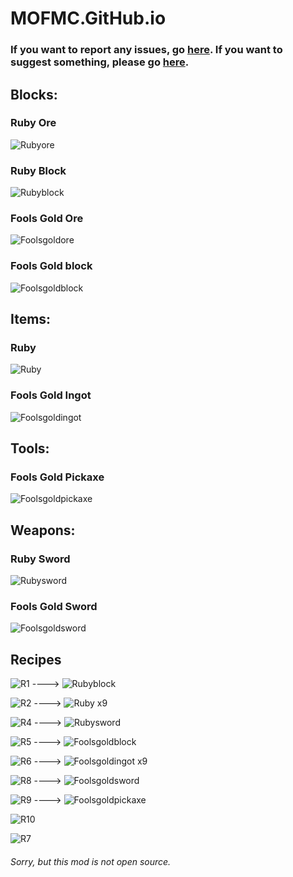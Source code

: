 # MOFMC.GitHub.io
### If you want to report any issues, go [here](https://github.com/MOFMC/MOFMC.GitHub.io/issues/1). If you want to suggest something, please go [here](https://github.com/MOFMC/MOFMC.GitHub.io/issues/2).
## Blocks:
### Ruby Ore
![Rubyore](https://user-images.githubusercontent.com/83079004/115903280-66347a00-a431-11eb-9bb7-92c7ab8f5473.png)
### Ruby Block
![Rubyblock](https://user-images.githubusercontent.com/83079004/115903312-6b91c480-a431-11eb-9b37-b787e5c6a133.png)
### Fools Gold Ore
![Foolsgoldore](https://user-images.githubusercontent.com/83079004/115903345-73e9ff80-a431-11eb-8241-3908c19332f1.png)
### Fools Gold block
![Foolsgoldblock](https://user-images.githubusercontent.com/83079004/115903357-79474a00-a431-11eb-9987-cb196b35097f.png)
## Items:
### Ruby
![Ruby](https://user-images.githubusercontent.com/83079004/115903423-8cf2b080-a431-11eb-9405-3c52ef6c67a5.png)
### Fools Gold Ingot
![Foolsgoldingot](https://user-images.githubusercontent.com/83079004/115903459-99770900-a431-11eb-982f-cf0bca96c845.png)
## Tools:
### Fools Gold Pickaxe
![Foolsgoldpickaxe](https://user-images.githubusercontent.com/83079004/115903474-9e3bbd00-a431-11eb-9b01-b3c1d48e9434.png)
## Weapons:
### Ruby Sword
![Rubysword](https://user-images.githubusercontent.com/83079004/115903509-aa277f00-a431-11eb-867e-9f8429fb92c8.png)
### Fools Gold Sword
![Foolsgoldsword](https://user-images.githubusercontent.com/83079004/115903522-ae539c80-a431-11eb-8f00-498ee2901578.png)
## Recipes
![R1](https://user-images.githubusercontent.com/83079004/115977455-62464c00-a546-11eb-8e40-9c8966456d66.png) ----> ![Rubyblock](https://user-images.githubusercontent.com/83079004/115977461-7427ef00-a546-11eb-825c-7cd0ea399a5b.png)

![R2](https://user-images.githubusercontent.com/83079004/115977468-8dc93680-a546-11eb-81cb-4a35fb9a868c.png) ----> ![Ruby](https://user-images.githubusercontent.com/83079004/115977472-9588db00-a546-11eb-9b1e-84f9bbaa448c.png) x9

![R4](https://user-images.githubusercontent.com/83079004/115977475-a6d1e780-a546-11eb-9ca1-c24d64805b31.png) ----> ![Rubysword](https://user-images.githubusercontent.com/83079004/115977480-b0f3e600-a546-11eb-9a7e-6ab456a0cd03.png)

![R5](https://user-images.githubusercontent.com/83079004/115977482-b81af400-a546-11eb-8df6-c954e77b794e.png) ----> ![Foolsgoldblock](https://user-images.githubusercontent.com/83079004/115977485-be10d500-a546-11eb-9c47-94fe56dd2cf4.png)

![R6](https://user-images.githubusercontent.com/83079004/115977486-c36e1f80-a546-11eb-9da2-bb0799ad2b2e.png) ----> ![Foolsgoldingot](https://user-images.githubusercontent.com/83079004/115977492-cbc65a80-a546-11eb-8c41-688b1852444a.png) x9

![R8](https://user-images.githubusercontent.com/83079004/115977497-d385ff00-a546-11eb-8a7c-8b985ab9664d.png) ----> ![Foolsgoldsword](https://user-images.githubusercontent.com/83079004/115977504-e1d41b00-a546-11eb-891a-2190a1477d63.png)

![R9](https://user-images.githubusercontent.com/83079004/115977498-d84ab300-a546-11eb-91b9-e732e65b767c.png) ----> ![Foolsgoldpickaxe](https://user-images.githubusercontent.com/83079004/115977508-ea2c5600-a546-11eb-803d-68c0aea2d8c5.png)

![R10](https://user-images.githubusercontent.com/83079004/115977520-003a1680-a547-11eb-9e94-f25f66c203b0.png)

![R7](https://user-images.githubusercontent.com/83079004/115977513-f7494500-a546-11eb-8a7c-a041cd5ec4dd.png)

###### Sorry, but this mod is not open source.
